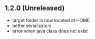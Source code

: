 ## 1.2.0 (Unreleased)

  - target folder is now located at HOME
  - better serializators
  - error when java class does not exist

